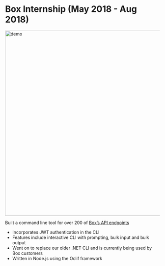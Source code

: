 # Box Internship (May 2018 - Aug 2018)

<img src="cli-demo.gif" alt="demo" width="600"/>

Built a command line tool for over 200 of [Box’s API endpoints](https://developer.box.com/reference/)

- Incorporates JWT authentication in the CLI
- Features include interactive CLI with prompting, bulk input and bulk output
- Went on to replace our older .NET CLI and is currently being used by Box customers
- Written in Node.js using the Oclif framework
